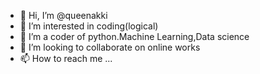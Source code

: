 - 👋 Hi, I’m @queenakki
- 👀 I’m interested in coding(logical)
- 🌱 I’m a coder of python.Machine Learning,Data science 
- 💞️ I’m looking to collaborate on online works 
- 📫 How to reach me ...

<!---
queenakki/queenakki is a ✨ special ✨ repository because its `README.md` (this file) appears on your GitHub profile.
You can click the Preview link to take a look at your changes.
--->
